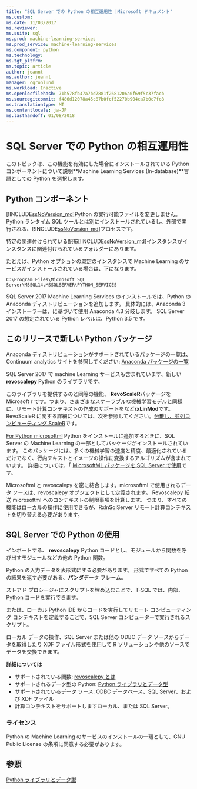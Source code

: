 ```yaml
---
title: "SQL Server での Python の相互運用性 |Microsoft ドキュメント"
ms.custom: 
ms.date: 11/03/2017
ms.reviewer: 
ms.suite: sql
ms.prod: machine-learning-services
ms.prod_service: machine-learning-services
ms.component: python
ms.technology: 
ms.tgt_pltfrm: 
ms.topic: article
author: jeannt
ms.author: jeannt
manager: cgronlund
ms.workload: Inactive
ms.openlocfilehash: 71b578fb47a7bd7881f2681206a0f69f5c37facb
ms.sourcegitcommit: f486d12078a45c87b0fcf52270b904ca7b0c7fc8
ms.translationtype: MT
ms.contentlocale: ja-JP
ms.lasthandoff: 01/08/2018
---
```

# <a name="python-interoperability-with-sql-server"></a>SQL Server での Python の相互運用性

このトピックは、この機能を有効にした場合にインストールされている Python コンポーネントについて説明**Machine Learning Services (In-database)**言語としての Python を選択します。

## <a name="python-components"></a>Python コンポーネント

[!INCLUDE[ssNoVersion_md](../../includes/ssnoversion-md.md)]Python の実行可能ファイルを変更しません。 Python ランタイム SQL ツールとは別にインストールされているし、外部で実行される、[!INCLUDE[ssNoVersion_md](../../includes/ssnoversion-md.md)]プロセスです。

特定の関連付けられている配布[!INCLUDE[ssNoVersion_md](../../includes/ssnoversion-md.md)]インスタンスがインスタンスに関連付けられているフォルダーにあります。

たとえば、Python オプションの既定のインスタンスで Machine Learning のサービスがインストールされている場合は、下になります。

`C:\Program Files\Microsoft SQL Server\MSSQL14.MSSQLSERVER\PYTHON_SERVICES`

SQL Server 2017 Machine Learning Services のインストールでは、Python の Anaconda ディストリビューションを追加します。 具体的には、Anaconda 3 インストーラーは、に基づいて使用 Anaconda 4.3 分岐します。 SQL Server 2017 の想定されている Python レベルは、Python 3.5 です。

## <a name="new-python-packages-in-this-release"></a>このリリースで新しい Python パッケージ

Anaconda ディストリビューションがサポートされているパッケージの一覧は、Continuum analytics サイトを参照してください: [Anaconda パッケージの一覧](https://docs.continuum.io/anaconda/pkg-docs)

SQL Server 2017 で machine Learning サービスも含まれています、新しい**revoscalepy** Python のライブラリです。

このライブラリを提供するのと同等の機能、 **RevoScaleR**パッケージを Microsoft r です。つまり、さまざまなスケーラブルな機械学習モデルと同様に、リモート計算コンテキストの作成のサポートをなど**rxLinMod**です。 RevoScaleR に関する詳細については、次を参照してください。[分散し、並列コンピューティング ScaleR](https://msdn.microsoft.com/microsoft-r/scaler-distributed-computing)です。

[For Python microsoftml](https://docs.microsoft.com/machine-learning-server/python-reference/microsoftml/microsoftml-package) Python をインストールに追加するときに、SQL Server の Machine Learning の一部としてパッケージがインストールされています。 このパッケージには、多くの機械学習の速度と精度、最適化されているだけでなく、行内テキストとイメージの操作に変換するアルゴリズムが含まれています。 詳細については、「 [MicrosoftML パッケージを SQL Server で使用](https://docs.microsoft.com/sql/advanced-analytics/using-the-microsoftml-package)です。

Microsoftml と revoscalepy を密に結合します。microsoftml で使用されるデータ ソースは、revoscalepy オブジェクトとして定義されます。 Revoscalepy 転送 microsoftml へのコンテキストの制限事項を計算します。 つまり、すべての機能はローカルの操作に使用できるが、RxInSqlServer リモート計算コンテキストを切り替える必要があります。

## <a name="using-python-in-sql-server"></a>SQL Server での Python の使用

インポートする、 **revoscalepy** Python コードとし、モジュールから関数を呼び出すモジュールなどの他の Python 関数。

Python の入力データを表形式にする必要があります。 形式ですべての Python の結果を返す必要がある、**パンダ**データ フレーム。

ストアド プロシージャにスクリプトを埋め込むことで、T-SQL では、内部、Python コードを実行できます。

または、ローカル Python IDE からコードを実行してリモート コンピューティング コンテキストを定義することで、SQL Server コンピューターで実行されるスクリプト。

ローカル データの操作、SQL Server または他の ODBC データ ソースからデータを取得したり XDF ファイル形式を使用して R ソリューションや他のソースでデータを交換できます。

**詳細については**

+ サポートされている関数: [revoscalepy とは](what-is-revoscalepy.md) 
+ サポートされるデータ型の Python: [Python ライブラリとデータ型](python-libraries-and-data-types.md)
+ サポートされているデータ ソース: ODBC データベース、SQL Server、および XDF ファイル
+ 計算コンテキストをサポートしますローカル、または SQL Server。

### <a name="licensing"></a>ライセンス

Python の Machine Learning のサービスのインストールの一環として、GNU Public License の条項に同意する必要があります。

## <a name="see-also"></a>参照

[Python ライブラリとデータ型](python-libraries-and-data-types.md)
